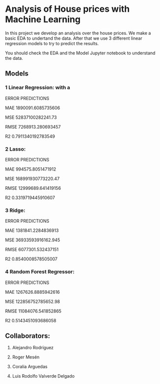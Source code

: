 # Analysis of House prices with Machine Learning

In this project we develop an analysis over the house prices. We make a basic EDA to undertand the data. After that we use 3 different linear regression models to try to predict the results.

You should check the EDA and the Model Jupyter notebook to understand the data.

## Models

### 1 Linear Regression: with a 
ERROR PREDICTIONS

MAE 1890091.6085735606

MSE 52837100282241.73

RMSE 7268913.280693457

R2 0.7911340192783549

### 2 Lasso:
ERROR PREDICTIONS

MAE 994575.8051471912

MSE 168991930773220.47

RMSE 12999689.641419156

R2 0.3319719445910607

### 3 Ridge:
ERROR PREDICTIONS

MAE 1381841.2284836913

MSE 36933593916162.945

RMSE 6077301.532437151

R2 0.8540008578505007

### 4 Random Forest Regressor:
ERROR PREDICTIONS

MAE 1267626.8885942616

MSE 122856752785652.98

RMSE 11084076.541852865

R2 0.5143451093686058

## Collaborators:

1. Alejandro Rodríguez

2. Roger Mesén

3. Coralia Arguedas

4. Luis Rodolfo Valverde Delgado

